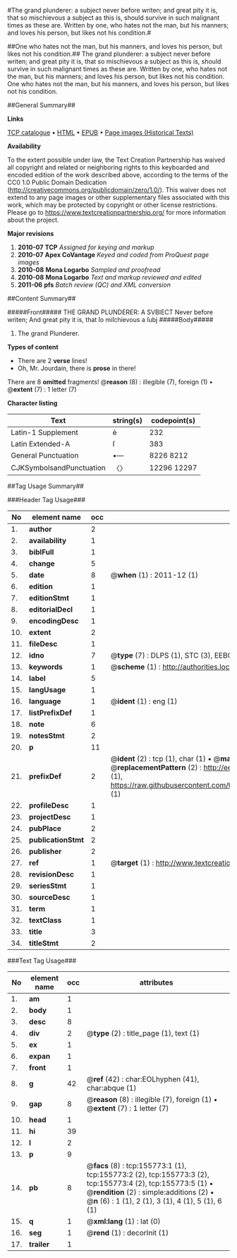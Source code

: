#The grand plunderer: a subject never before writen; and great pity it is, that so mischievous a subject as this is, should survive in such malignant times as these are. Written by one, who hates not the man, but his manners; and loves his person, but likes not his condition.#

##One who hates not the man, but his manners, and loves his person, but likes not his condition.##
The grand plunderer: a subject never before writen; and great pity it is, that so mischievous a subject as this is, should survive in such malignant times as these are. Written by one, who hates not the man, but his manners; and loves his person, but likes not his condition.
One who hates not the man, but his manners, and loves his person, but likes not his condition.

##General Summary##

**Links**

[TCP catalogue](http://www.ota.ox.ac.uk/tcp/)  • 
[HTML](http://tei.it.ox.ac.uk/tcp/Texts-HTML/free/A85/A85525.html)  • 
[EPUB](http://tei.it.ox.ac.uk/tcp/Texts-EPUB/free/A85/A85525.epub) • 
[Page images (Historical Texts)](https://historicaltexts.jisc.ac.uk/eebo-99859438e)

**Availability**

To the extent possible under law, the Text Creation Partnership has waived all copyright and related or neighboring rights to this keyboarded and encoded edition of the work described above, according to the terms of the CC0 1.0 Public Domain Dedication (http://creativecommons.org/publicdomain/zero/1.0/). This waiver does not extend to any page images or other supplementary files associated with this work, which may be protected by copyright or other license restrictions. Please go to https://www.textcreationpartnership.org/ for more information about the project.

**Major revisions**

1. __2010-07__ __TCP__ *Assigned for keying and markup*
1. __2010-07__ __Apex CoVantage__ *Keyed and coded from ProQuest page images*
1. __2010-08__ __Mona Logarbo__ *Sampled and proofread*
1. __2010-08__ __Mona Logarbo__ *Text and markup reviewed and edited*
1. __2011-06__ __pfs__ *Batch review (QC) and XML conversion*

##Content Summary##

#####Front#####
THE GRAND PLUNDERER: A SVBIECT Never before writen;
And great pity it is, that ſo miſchievous a ſubj
#####Body#####

1. The grand Plunderer.

**Types of content**

  * There are 2 **verse** lines!
  * Oh, Mr. Jourdain, there is **prose** in there!

There are 8 **omitted** fragments! 
 @__reason__ (8) : illegible (7), foreign (1)  •  @__extent__ (7) : 1 letter (7)

**Character listing**


|Text|string(s)|codepoint(s)|
|---|---|---|
|Latin-1 Supplement|è|232|
|Latin Extended-A|ſ|383|
|General Punctuation|•—|8226 8212|
|CJKSymbolsandPunctuation|〈〉|12296 12297|

##Tag Usage Summary##

###Header Tag Usage###

|No|element name|occ|attributes|
|---|---|---|---|
|1.|__author__|2||
|2.|__availability__|1||
|3.|__biblFull__|1||
|4.|__change__|5||
|5.|__date__|8| @__when__ (1) : 2011-12 (1)|
|6.|__edition__|1||
|7.|__editionStmt__|1||
|8.|__editorialDecl__|1||
|9.|__encodingDesc__|1||
|10.|__extent__|2||
|11.|__fileDesc__|1||
|12.|__idno__|7| @__type__ (7) : DLPS (1), STC (3), EEBO-CITATION (1), PROQUEST (1), VID (1)|
|13.|__keywords__|1| @__scheme__ (1) : http://authorities.loc.gov/ (1)|
|14.|__label__|5||
|15.|__langUsage__|1||
|16.|__language__|1| @__ident__ (1) : eng (1)|
|17.|__listPrefixDef__|1||
|18.|__note__|6||
|19.|__notesStmt__|2||
|20.|__p__|11||
|21.|__prefixDef__|2| @__ident__ (2) : tcp (1), char (1)  •  @__matchPattern__ (2) : ([0-9\-]+):([0-9IVX]+) (1), (.+) (1)  •  @__replacementPattern__ (2) : http://eebo.chadwyck.com/downloadtiff?vid=$1&page=$2 (1), https://raw.githubusercontent.com/textcreationpartnership/Texts/master/tcpchars.xml#$1 (1)|
|22.|__profileDesc__|1||
|23.|__projectDesc__|1||
|24.|__pubPlace__|2||
|25.|__publicationStmt__|2||
|26.|__publisher__|2||
|27.|__ref__|1| @__target__ (1) : http://www.textcreationpartnership.org/docs/. (1)|
|28.|__revisionDesc__|1||
|29.|__seriesStmt__|1||
|30.|__sourceDesc__|1||
|31.|__term__|1||
|32.|__textClass__|1||
|33.|__title__|3||
|34.|__titleStmt__|2||


###Text Tag Usage###

|No|element name|occ|attributes|
|---|---|---|---|
|1.|__am__|1||
|2.|__body__|1||
|3.|__desc__|8||
|4.|__div__|2| @__type__ (2) : title_page (1), text (1)|
|5.|__ex__|1||
|6.|__expan__|1||
|7.|__front__|1||
|8.|__g__|42| @__ref__ (42) : char:EOLhyphen (41), char:abque (1)|
|9.|__gap__|8| @__reason__ (8) : illegible (7), foreign (1)  •  @__extent__ (7) : 1 letter (7)|
|10.|__head__|1||
|11.|__hi__|39||
|12.|__l__|2||
|13.|__p__|9||
|14.|__pb__|8| @__facs__ (8) : tcp:155773:1 (1), tcp:155773:2 (2), tcp:155773:3 (2), tcp:155773:4 (2), tcp:155773:5 (1)  •  @__rendition__ (2) : simple:additions (2)  •  @__n__ (6) : 1 (1), 2 (1), 3 (1), 4 (1), 5 (1), 6 (1)|
|15.|__q__|1| @__xml:lang__ (1) : lat (0)|
|16.|__seg__|1| @__rend__ (1) : decorInit (1)|
|17.|__trailer__|1||
